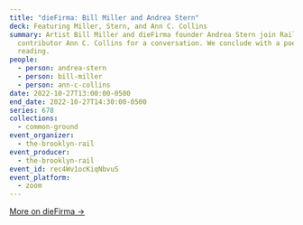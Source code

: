 ```yaml
---
title: "dieFirma: Bill Miller and Andrea Stern"
deck: Featuring Miller, Stern, and Ann C. Collins
summary: Artist Bill Miller and dieFirma founder Andrea Stern join Rail
  contributor Ann C. Collins for a conversation. We conclude with a poetry
  reading.
people:
  - person: andrea-stern
  - person: bill-miller
  - person: ann-c-collins
date: 2022-10-27T13:00:00-0500
end_date: 2022-10-27T14:30:00-0500
series: 678
collections:
  - common-ground
event_organizer:
  - the-brooklyn-rail
event_producer:
  - the-brooklyn-rail
event_id: rec4Wv1ocKiqNbvuS
event_platform:
  - zoom
---
```

[M﻿ore on dieFirma →](https://www.diefirmanyc.com/)